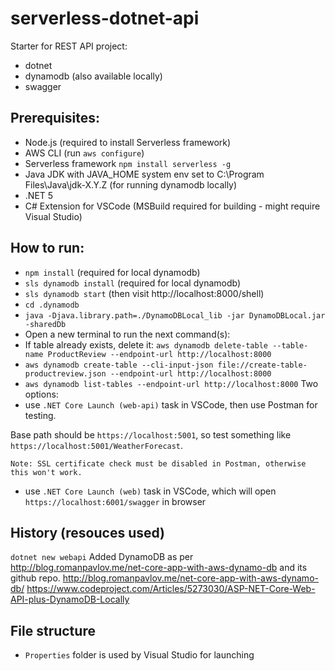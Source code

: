 # serverless-dotnet-api
Starter for REST API project:
- dotnet
- dynamodb (also available locally)
- swagger

## Prerequisites:
- Node.js (required to install Serverless framework)
- AWS CLI (run ```aws configure```)
- Serverless framework ```npm install serverless -g```
- Java JDK with JAVA_HOME system env set to C:\Program Files\Java\jdk-X.Y.Z (for running dynamodb locally)
- .NET 5
- C# Extension for VSCode (MSBuild required for building - might require Visual Studio)

## How to run:
- ```npm install``` (required for local dynamodb)
- ```sls dynamodb install``` (required for local dynamodb)
- ```sls dynamodb start``` (then visit http://localhost:8000/shell)
- ```cd .dynamodb```
- ```java -Djava.library.path=./DynamoDBLocal_lib -jar DynamoDBLocal.jar -sharedDb```
- Open a new terminal to run the next command(s):
- If table already exists, delete it: ```aws dynamodb delete-table --table-name ProductReview --endpoint-url http://localhost:8000```
- ```aws dynamodb create-table --cli-input-json file://create-table-productreview.json --endpoint-url http://localhost:8000```
- ```aws dynamodb list-tables --endpoint-url http://localhost:8000```
Two options:
- use ```.NET Core Launch (web-api)``` task in VSCode, then use Postman for testing. 

Base path should be ```https://localhost:5001```, so test something like ```https://localhost:5001/WeatherForecast```.

    Note: SSL certificate check must be disabled in Postman, otherwise this won't work.
- use ```.NET Core Launch (web)``` task in VSCode, which will open ```https://localhost:6001/swagger``` in browser

## History (resouces used)
```dotnet new webapi```
Added DynamoDB as per http://blog.romanpavlov.me/net-core-app-with-aws-dynamo-db and its github repo.
http://blog.romanpavlov.me/net-core-app-with-aws-dynamo-db/
https://www.codeproject.com/Articles/5273030/ASP-NET-Core-Web-API-plus-DynamoDB-Locally

## File structure
- ```Properties``` folder is used by Visual Studio for launching